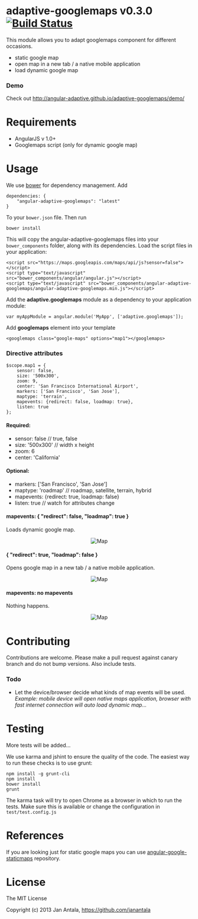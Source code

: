 # adaptive-googlemaps v0.3.0 [![Build Status](https://travis-ci.org/angular-adaptive/adaptive-googlemaps.png?branch=master)](https://travis-ci.org/angular-adaptive/adaptive-googlemaps)

This module allows you to adapt googlemaps component for different occasions.
- static google map
- open map in a new tab / a native mobile application
- load dynamic google map


### Demo

Check out http://angular-adaptive.github.io/adaptive-googlemaps/demo/

# Requirements

- AngularJS v 1.0+
- Googlemaps script (only for dynamic google map)

# Usage

We use [bower](http://twitter.github.com/bower/) for dependency management. Add

    dependencies: {
        "angular-adaptive-googlemaps": "latest"
    }

To your `bower.json` file. Then run

    bower install

This will copy the angular-adaptive-googlemaps files into your `bower_components` folder, along with its dependencies. Load the script files in your application:

    <script src="https://maps.googleapis.com/maps/api/js?sensor=false"></script>
    <script type="text/javascript" src="bower_components/angular/angular.js"></script>
    <script type="text/javascript" src="bower_components/angular-adaptive-googlemaps/angular-adaptive-googlemaps.min.js"></script>

Add the **adaptive.googlemaps** module as a dependency to your application module:

    var myAppModule = angular.module('MyApp', ['adaptive.googlemaps']);

Add **googlemaps** element into your template

    <googlemaps class="google-maps" options="map1"></googlemaps>

### Directive attributes

    $scope.map1 = {
        sensor: false,
        size: '500x300',
        zoom: 9,
        center: 'San Francisco International Airport',
        markers: ['San Francisco', 'San Jose'],
        maptype: 'terrain',
        mapevents: {redirect: false, loadmap: true},
        listen: true
    };

#### Required:

- sensor: false // true, false
- size: '500x300' // width x height
- zoom: 6
- center: 'California'

#### Optional:

- markers: ['San Francisco', 'San Jose']
- maptype: 'roadmap' // roadmap, satellite, terrain, hybrid
- mapevents: {redirect: true, loadmap: false}
- listen: true // watch for attributes change

#### mapevents: { "redirect": false, "loadmap": true }
Loads dynamic google map.

<p align="center">
    <img src="http://maps.googleapis.com/maps/api/staticmap?sensor=false&size=500x300&maptype=terrain&center=San%20Francisco%20International%20Airport&zoom=9&markers=San%20Francisco&markers=San%20Jose" alt="Map"/>
</p>

#### { "redirect": true, "loadmap": false }
Opens google map in a new tab / a native mobile application.

<p align="center">
    <img src="http://maps.googleapis.com/maps/api/staticmap?sensor=false&size=500x300&maptype=roadmap&center=Pennsylvania&zoom=6&markers=New%20York&markers=Philadalphia&markers=Washington%20DC" alt="Map"/>
</p>

#### mapevents: no mapevents
Nothing happens.

<p align="center">
    <img src="http://maps.googleapis.com/maps/api/staticmap?sensor=false&size=500x300&maptype=hybrid&center=New%20York&zoom=12" alt="Map"/>
</p>


# Contributing

Contributions are welcome. Please make a pull request against canary branch and do not bump versions. Also include tests.

### Todo
- Let the device/browser decide what kinds of map events will be used. *Example: mobile device will open native maps application, browser with fast internet connection will auto load dynamic map...*

# Testing

More tests will be added...

We use karma and jshint to ensure the quality of the code. The easiest way to run these checks is to use grunt:

    npm install -g grunt-cli
    npm install
    bower install
    grunt

The karma task will try to open Chrome as a browser in which to run the tests. Make sure this is available or change the configuration in `test/test.config.js` 

# References

If you are looking just for static google maps you can use [angular-google-staticmaps](https://github.com/passy/angular-google-staticmaps) repository.

# License

The MIT License

Copyright (c) 2013 Jan Antala, https://github.com/janantala
